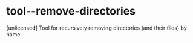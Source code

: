 # tool--remove-directories
[unlicensed] Tool for recursively removing directories (and their files) by name.
